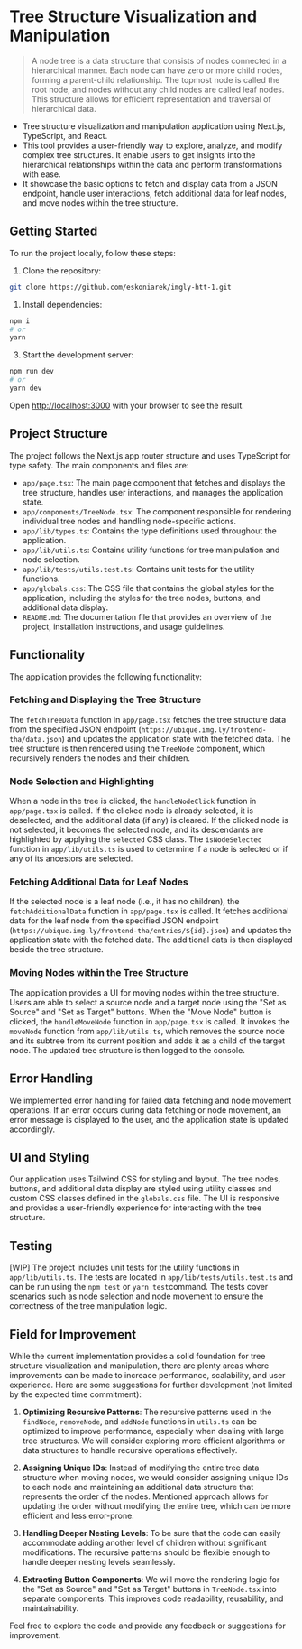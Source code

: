 # Tree Structure Visualization and Manipulation

> A node tree is a data structure that consists of nodes connected in a hierarchical manner. Each node can have zero or more child nodes, forming a parent-child relationship. The topmost node is called the root node, and nodes without any child nodes are called leaf nodes. This structure allows for efficient representation and traversal of hierarchical data.

- Tree structure visualization and manipulation application using Next.js, TypeScript, and React. 
- This tool provides a user-friendly way to explore, analyze, and modify complex tree structures. It enable users to get insights into the hierarchical relationships within the data and perform transformations with ease.
- It showcase the basic options to fetch and display data from a JSON endpoint, handle user interactions, fetch additional data for leaf nodes, and move nodes within the tree structure. 

## Getting Started

To run the project locally, follow these steps:

1. Clone the repository:
```bash
git clone https://github.com/eskoniarek/imgly-htt-1.git
```
1. Install dependencies:

```bash
npm i
# or
yarn 
```
3. Start the development server:
```bash
npm run dev
# or
yarn dev
```

Open [http://localhost:3000](http://localhost:3000) with your browser to see the result.

## Project Structure

The project follows the Next.js app router structure and uses TypeScript for type safety. The main components and files are:

- `app/page.tsx`: The main page component that fetches and displays the tree structure, handles user interactions, and manages the application state.
- `app/components/TreeNode.tsx`: The component responsible for rendering individual tree nodes and handling node-specific actions.
- `app/lib/types.ts`: Contains the type definitions used throughout the application.
- `app/lib/utils.ts`: Contains utility functions for tree manipulation and node selection.
- `app/lib/tests/utils.test.ts`: Contains unit tests for the utility functions.
- `app/globals.css`: The CSS file that contains the global styles for the application, including the styles for the tree nodes, buttons, and additional data display.
- `README.md`: The documentation file that provides an overview of the project, installation instructions, and usage guidelines.

## Functionality

The application provides the following functionality:

### Fetching and Displaying the Tree Structure

The `fetchTreeData` function in `app/page.tsx` fetches the tree structure data from the specified JSON endpoint (`https://ubique.img.ly/frontend-tha/data.json`) and updates the application state with the fetched data. The tree structure is then rendered using the `TreeNode` component, which recursively renders the nodes and their children.

### Node Selection and Highlighting

When a node in the tree is clicked, the `handleNodeClick` function in `app/page.tsx` is called. If the clicked node is already selected, it is deselected, and the additional data (if any) is cleared. If the clicked node is not selected, it becomes the selected node, and its descendants are highlighted by applying the `selected` CSS class. The `isNodeSelected` function in `app/lib/utils.ts` is used to determine if a node is selected or if any of its ancestors are selected.

### Fetching Additional Data for Leaf Nodes

If the selected node is a leaf node (i.e., it has no children), the `fetchAdditionalData` function in `app/page.tsx` is called. It fetches additional data for the leaf node from the specified JSON endpoint (`https://ubique.img.ly/frontend-tha/entries/${id}.json`) and updates the application state with the fetched data. The additional data is then displayed beside the tree structure.

### Moving Nodes within the Tree Structure

The application provides a UI for moving nodes within the tree structure. Users are able to select a source node and a target node using the "Set as Source" and "Set as Target" buttons. When the "Move Node" button is clicked, the `handleMoveNode` function in `app/page.tsx` is called. It invokes the `moveNode` function from `app/lib/utils.ts`, which removes the source node and its subtree from its current position and adds it as a child of the target node. The updated tree structure is then logged to the console.

## Error Handling

We implemented error handling for failed data fetching and node movement operations. If an error occurs during data fetching or node movement, an error message is displayed to the user, and the application state is updated accordingly.

## UI and Styling

Our application uses Tailwind CSS for styling and layout. The tree nodes, buttons, and additional data display are styled using utility classes and custom CSS classes defined in the `globals.css` file. The UI is responsive and provides a user-friendly experience for interacting with the tree structure.

## Testing

[WIP] The project includes unit tests for the utility functions in `app/lib/utils.ts`. The tests are located in `app/lib/tests/utils.test.ts` and can be run using the `npm test` or `yarn test`command. The tests cover scenarios such as node selection and node movement to ensure the correctness of the tree manipulation logic.


## Field for Improvement

While the current implementation provides a solid foundation for tree structure visualization and manipulation, there are plenty areas where improvements can be made to increace performance, scalability, and user experience. Here are some suggestions for further development (not limited by the expected time commitment):

1. **Optimizing Recursive Patterns**: The recursive patterns used in the `findNode`, `removeNode`, and `addNode` functions in `utils.ts` can be optimized to improve performance, especially when dealing with large tree structures. We will consider exploring more efficient algorithms or data structures to handle recursive operations effectively.

2. **Assigning Unique IDs**: Instead of modifying the entire tree data structure when moving nodes, we would consider assigning unique IDs to each node and maintaining an additional data structure that represents the order of the nodes. Mentioned approach allows for updating the order without modifying the entire tree, which can be more efficient and less error-prone.

3. **Handling Deeper Nesting Levels**: To be sure that the code can easily accommodate adding another level of children without significant modifications. The recursive patterns should be flexible enough to handle deeper nesting levels seamlessly.

4. **Extracting Button Components**: We will move the rendering logic for the "Set as Source" and "Set as Target" buttons in `TreeNode.tsx` into separate components. This improves code readability, reusability, and maintainability.


Feel free to explore the code and provide any feedback or suggestions for improvement.
